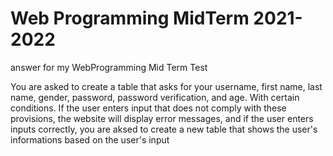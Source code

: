 # Web Programming MidTerm 2021-2022
answer for my WebProgramming Mid Term Test

You are asked to create a table that asks for your username, first name, last name, gender, password, password verification, and age. With certain conditions. If the user enters input that does not comply with these provisions, the website will display error messages, and if the user enters inputs correctly, you are aksed to create a new table that shows the user's informations based on the user's input
